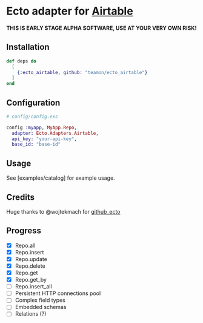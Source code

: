 # Ecto adapter for [Airtable](https://airtable.com/)

**THIS IS EARLY STAGE ALPHA SOFTWARE, USE AT YOUR VERY OWN RISK!**


## Installation

```elixir
def deps do
  [
    {:ecto_airtable, github: "teamon/ecto_airtable"}
  ]
end
```

## Configuration

```elixir
# config/config.exs

config :myapp, MyApp.Repo,
  adapter: Ecto.Adapters.Airtable,
  api_key: "your-api-key",
  base_id: "base-id"

```

## Usage

See [examples/catalog] for example usage.

## Credits

Huge thanks to @wojtekmach for [github_ecto](https://github.com/wojtekmach/github_ecto)


## Progress
- [x] Repo.all
- [x] Repo.insert
- [x] Repo.update
- [x] Repo.delete
- [x] Repo.get
- [x] Repo.get_by
- [ ] Repo.insert_all
- [ ] Persistent HTTP connections pool
- [ ] Complex field types
- [ ] Embedded schemas
- [ ] Relations (?)
